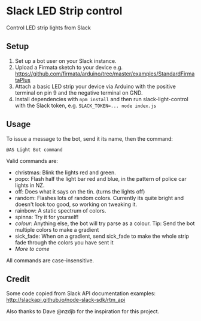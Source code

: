 # Slack LED Strip control
Control LED strip lights from Slack

## Setup

1. Set up a bot user on your Slack instance.
2. Upload a Firmata sketch to your device e.g. https://github.com/firmata/arduino/tree/master/examples/StandardFirmataPlus
3. Attach a basic LED strip your device via Arduino with the positive terminal on pin 9 and the negative terminal on GND.
4. Install dependencies with `npm install` and then run slack-light-control with the Slack token, e.g. `SLACK_TOKEN=... node index.js`

## Usage

To issue a message to the bot, send it its name, then the command:

`@AS Light Bot command`

Valid commands are:
* christmas: Blink the lights red and green.
* popo: Flash half the light bar red and blue, in the pattern of police car lights in NZ.
* off: Does what it says on the tin. (turns the lights off)
* random: Flashes lots of random colors. Currently its quite bright and doesn't look too good, so working on tweaking it.
* rainbow: A static spectrum of colors.
* spinna: Try it for yourself!
* *colour*: Anything else, the bot will try parse as a colour. Tip: Send the bot multiple colors to make a gradient
* sick_fade: When on a gradient, send sick_fade to make the whole strip fade through the colors you have sent it
* *More to come*

All commands are case-insensitive.


## Credit

Some code copied from Slack API documentation examples: http://slackapi.github.io/node-slack-sdk/rtm_api

Also thanks to Dave @nzdjb for the inspiration for this project.
